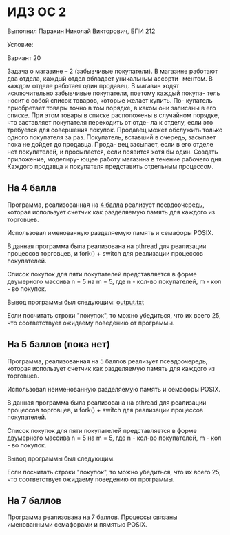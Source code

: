 # ИДЗ ОС 2
Выполнил Парахин Николай Викторович, БПИ 212

Условие:

Вариант 20

Задача о магазине – 2 (забывчивые покупатели). В магазине работают два отдела, каждый отдел обладает уникальным ассорти- ментом. В каждом отделе работает один продавец. В магазин ходят исключительно забывчивые покупатели, поэтому каждый покупа- тель носит с собой список товаров, которые желает купить. По- купатель приобретает товары точно в том порядке, в каком они записаны в его списке. При этом товары в списке расположены в случайном порядке, что заставляет покупателя переходить от отде- ла к отделу, если это требуется для совершения покупок. Продавец может обслужить только одного покупателя за раз. Покупатель, вставший в очередь, засыпает пока не дойдет до продавца. Прода- вец засыпает, если в его отделе нет покупателей, и просыпается, если появится хотя бы один. Создать приложение, моделиру- ющее работу магазина в течение рабочего дня. Каждого продавца и покупателя представить отдельным процессом.

## На 4 балла

Программа, реализованная на [4 балла](for4) реализует псевдоочередь, которая использует счетчик как разделяемую память для каждого из торговцев.

Использовал именованную разделяемую память и семафоры POSIX.

В данная программа была реализована на pthread для реализации процессов торговцев, и fork() + switch для реализации процессов покупателей.

Список покупок для пяти покупателей представляется в форме двумерного массива n = 5 на m = 5, где n - кол-во покупателей, m - кол - во покупок.

Вывод программы был следующим: [output.txt](for4/output_1.txt)

Если посчитать строки "покупок", то можно убедиться, что их всего 25, что соответствует ожидаему поведению от программы.

## На 5 баллов (пока нет)

Программа, реализованная на 5 баллов реализует псевдоочередь, которая использует счетчик как разделяемую память для каждого из торговцев.

Использовал неименованную разделяемую память и семафоры POSIX.

В данная программа была реализована на pthread для реализации процессов торговцев, и fork() + switch для реализации процессов покупателей.

Список покупок для пяти покупателей представляется в форме двумерного массива n = 5 на m = 5, где n - кол-во покупателей, m - кол - во покупок.

Вывод программы был следующим:

Если посчитать строки "покупок", то можно убедиться, что их всего 25, что соответствует ожидаему поведению от программы.

## На 7 баллов 

Программа реализована на 7 баллов. Процессы связаны именованными семафорами и пямятью POSIX.


